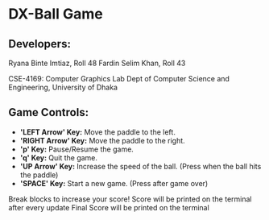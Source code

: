 # DX-Ball Game

## Developers:
Ryana Binte Imtiaz, Roll 48
Fardin Selim Khan, Roll 43

CSE-4169: Computer Graphics Lab
Dept of Computer Science and Engineering, University of Dhaka

## Game Controls:
- **'LEFT Arrow' Key:** Move the paddle to the left.
- **'RIGHT Arrow' Key:** Move the paddle to the right.
- **'p' Key:** Pause/Resume the game.
- **'q' Key:** Quit the game.
- **'UP Arrow' Key:** Increase the speed of the ball. (Press when the ball hits the paddle)
- **'SPACE' Key:** Start a new game. (Press after game over)

Break blocks to increase your score!
Score will be printed on the terminal after every update
Final Score will be printed on the terminal